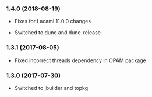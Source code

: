 ### 1.4.0 (2018-08-19)

  * Fixes for Lacaml 11.0.0 changes

  * Switched to dune and dune-release


### 1.3.1 (2017-08-05)

  * Fixed incorrect threads dependency in OPAM package


### 1.3.0 (2017-07-30)

  * Switched to jbuilder and topkg
